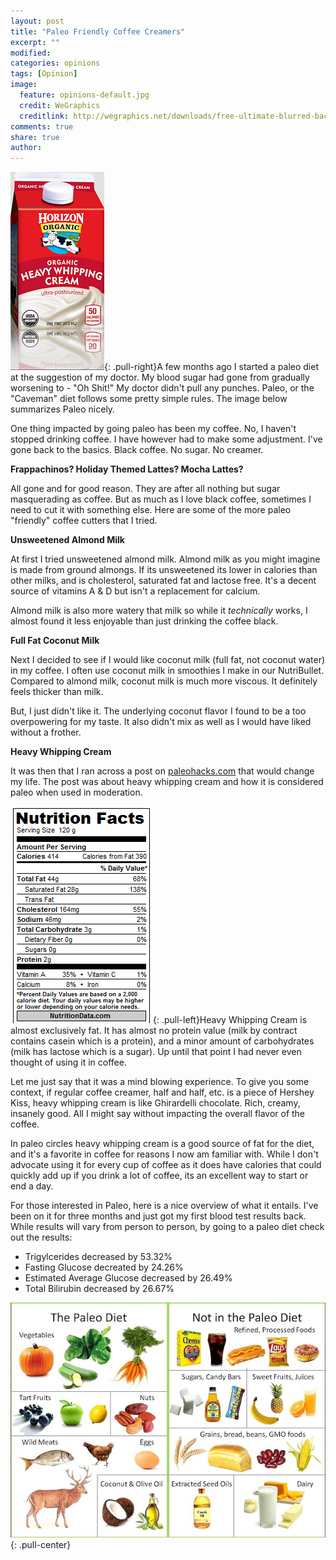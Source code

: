 ```yaml
---
layout: post
title: "Paleo Friendly Coffee Creamers"
excerpt: ""
modified: 
categories: opinions
tags: [Opinion]
image:
  feature: opinions-default.jpg
  credit: WeGraphics
  creditlink: http://wegraphics.net/downloads/free-ultimate-blurred-background-pack/
comments: true
share: true
author: 
---
```

![Heavy Whipping Cream](/images/whip.png){: .pull-right}A few months ago I started a paleo diet at the suggestion of my doctor.  My blood sugar had gone from gradually worsening to - "Oh Shit!"  My doctor didn't pull any punches.  Paleo, or the "Caveman" diet follows some pretty simple rules.  The image below summarizes Paleo nicely.

One thing impacted by going paleo has been my coffee.  No, I haven't stopped drinking coffee.  I have however had to make some adjustment.  I've gone back to the basics.  Black coffee.  No sugar.  No creamer.  

**Frappachinos? Holiday Themed Lattes? Mocha Lattes?**

All gone and for good reason.  They are after all nothing but sugar masquerading as coffee.  But as much as I love black coffee, sometimes I need to cut it with something else.  Here are some of the more paleo "friendly" coffee cutters that I tried.

**Unsweetened Almond Milk**

At first I tried unsweetened almond milk.  Almond milk as you might imagine is made from ground almongs.  If its unsweetened its lower in calories than other milks, and is cholesterol, saturated fat and lactose free.    It's a decent source of vitamins A & D but isn't a replacement for calcium.

Almond milk is also more watery that milk so while it *technically* works, I almost found it less enjoyable than just drinking the coffee black.

**Full Fat Coconut Milk**

Next I decided to see if I would like coconut milk (full fat, not coconut water) in my coffee.  I often use coconut milk in smoothies I make in our NutriBullet.  Compared to almond milk, coconut milk is much more viscous.  It definitely feels thicker than milk.  

But, I just didn't like it.  The underlying coconut flavor I found to be a too overpowering for my taste.  It also didn't mix as well as I would have liked without a frother.

**Heavy Whipping Cream**

It was then that I ran across a post on [paleohacks.com](https://www.paleohacks.com/dairy/heavy-whipping-cream-98) that would change my life.  The post was about heavy whipping cream and how it is considered paleo when used in moderation.  

![Heavy Whipping Cream](/images/whip1.png){: .pull-left}Heavy Whipping Cream is almost exclusively fat.  It has almost no protein value (milk by contract contains casein which is a protein), and a minor amount of carbohydrates (milk has lactose which is a sugar).  Up until that point I had never even thought of using it in coffee.

Let me just say that it was a mind blowing experience. To give you some context, if regular coffee creamer, half and half, etc. is a piece of Hershey Kiss, heavy whipping cream is like Ghirardelli chocolate.  Rich, creamy, insanely good.  All I might say without impacting the overall flavor of the coffee.

In paleo circles heavy whipping cream is a good source of fat for the diet, and it's a favorite in coffee for reasons I now am familiar with.  While I don't advocate using it for every cup of coffee as it does have calories that could quickly add up if you drink a lot of coffee, its an excellent way to start or end a day.

For those interested in Paleo, here is a nice overview of what it entails.  I've been on it for three months and just got my first blood test results back.  While results will vary from person to person, by going to a paleo diet check out the results:

* Trigylcerides decreased by 53.32%
* Fasting Glucose decreated by 24.26%
* Estimated Average Glucose decreased by 26.49%
* Total Bilirubin decreased by 26.67%

![Paleo Overview](/images/paleo.jpg){: .pull-center}


